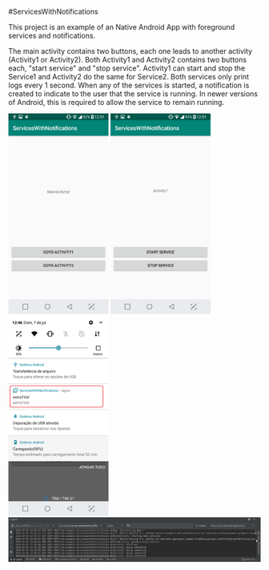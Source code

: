 #ServicesWithNotifications

This project is an example of an Native Android App with foreground services and notifications.

The main activity contains two buttons, each one leads to another activity (Activity1 or Activity2). 
Both Activity1 and Activity2 contains two buttons each, "start service" and "stop service". 
Activity1 can start and stop the Service1 and Activity2 do the same for Service2. 
Both services only print logs every 1 second. 
When any of the services is started, a notification is created to indicate to the user that the service is running. In newer versions of Android, this is required to allow the service to remain running.

<img src="doc/mainActivity.png" alt="drawing" width="200"/>
<img src="doc/activity1.png" alt="drawing" width="200"/>
<img src="doc/notification.png" alt="drawing" width="200"/>
<img src="doc/logcat.png" alt="drawing" width="800"/>